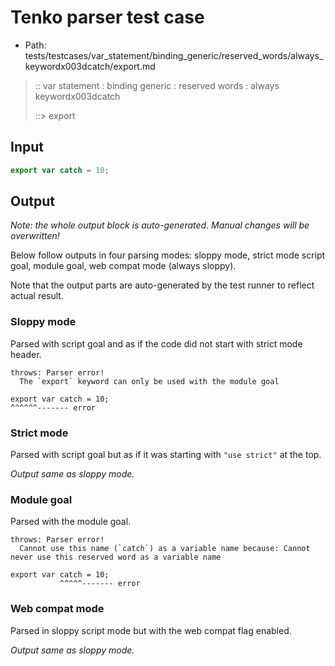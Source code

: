 # Tenko parser test case

- Path: tests/testcases/var_statement/binding_generic/reserved_words/always_keywordx003dcatch/export.md

> :: var statement : binding generic : reserved words : always keywordx003dcatch
>
> ::> export

## Input

`````js
export var catch = 10;
`````

## Output

_Note: the whole output block is auto-generated. Manual changes will be overwritten!_

Below follow outputs in four parsing modes: sloppy mode, strict mode script goal, module goal, web compat mode (always sloppy).

Note that the output parts are auto-generated by the test runner to reflect actual result.

### Sloppy mode

Parsed with script goal and as if the code did not start with strict mode header.

`````
throws: Parser error!
  The `export` keyword can only be used with the module goal

export var catch = 10;
^^^^^^------- error
`````

### Strict mode

Parsed with script goal but as if it was starting with `"use strict"` at the top.

_Output same as sloppy mode._

### Module goal

Parsed with the module goal.

`````
throws: Parser error!
  Cannot use this name (`catch`) as a variable name because: Cannot never use this reserved word as a variable name

export var catch = 10;
           ^^^^^------- error
`````


### Web compat mode

Parsed in sloppy script mode but with the web compat flag enabled.

_Output same as sloppy mode._
